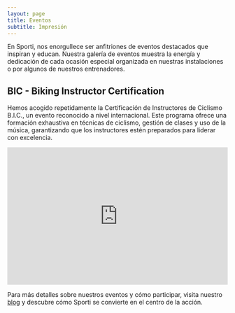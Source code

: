 ```yaml
---
layout: page
title: Eventos
subtitle: Impresión
---
```


En Sporti, nos enorgullece ser anfitriones de eventos destacados que inspiran y educan. Nuestra galería de eventos muestra la energía y dedicación de cada ocasión especial organizada en nuestras instalaciones o por algunos de nuestros entrenadores.

## BIC - Biking Instructor Certification

Hemos acogido repetidamente la Certificación de Instructores de Ciclismo B.I.C., un evento reconocido a nivel internacional. Este programa ofrece una formación exhaustiva en técnicas de ciclismo, gestión de clases y uso de la música, garantizando que los instructores estén preparados para liderar con excelencia.

<iframe src="https://www.facebook.com/plugins/video.php?height=314&href=https%3A%2F%2Fwww.facebook.com%2Ffibefit%2Fvideos%2F1007769220854628%2F&show_text=false&width=560&t=0" width="100%" height="314" style="border:none;overflow:hidden" scrolling="no" frameborder="0" allowfullscreen="true" allow="autoplay; clipboard-write; encrypted-media; picture-in-picture; web-share" allowFullScreen="true"></iframe>

Para más detalles sobre nuestros eventos y cómo participar, visita nuestro [blog](https://sporti.fit/) y descubre cómo Sporti se convierte en el centro de la acción.
